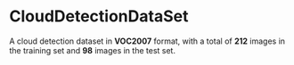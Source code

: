 # CloudDetectionDataSet

A cloud detection dataset in **VOC2007** format, with a total of **212** images in the training set and **98** images in the test set.